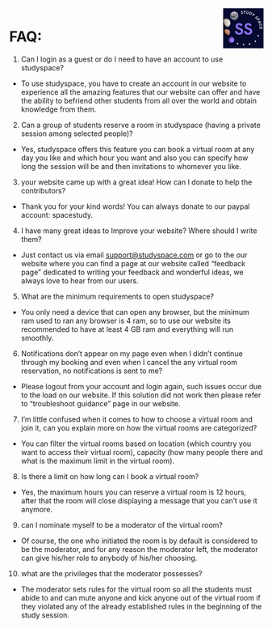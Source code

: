 <img src="img/logo.jpeg" alt="Logo of the project" align="right" width="80px" hight="80px"> 


# FAQ:

1. Can I login as a guest or do I need to have an account to use studyspace?  
* To use studyspace, you have to create an account in our website to experience all the amazing features that our website can offer and have the ability to befriend other students from all over the world and obtain knowledge from them. 

2. Can a group of students reserve a room in studyspace (having a private session among selected people)? 
* Yes, studyspace offers this feature you can book a virtual room at any day you like and which hour you want and also you can specify how long the session will be and then invitations to whomever you like. 

3. your website came up with a great idea!  How can I donate to help the contributors? 
* Thank you for your kind words! You can always donate to our paypal account: spacestudy. 

4. I have many great ideas to Improve your website? Where should I write them? 
* Just contact us via email support@studyspace.com or go to the our website where you can find a page at our website called “feedback page” dedicated to writing your feedback and wonderful ideas, we always love to hear from our users. 

5. What are the minimum requirements to open studyspace? 
* You only need a device that can open any browser, but the minimum ram used to ran any browser is 4 ram, so to use our website its recommended to have at least 4 GB ram and everything will run smoothly.  

6. Notifications don’t appear on my page even when I didn’t continue through my booking and even when I cancel the any virtual room reservation, no notifications is sent to me? 
* Please logout from your account and login again, such issues occur due to the load on our website. If this solution did not work then please refer to “troubleshoot guidance” page in our website.  

7. I’m little confused when it comes to how to choose a virtual room and join it, can you explain more on how the virtual rooms are categorized? 
* You can filter the virtual rooms based on location (which country you want to access their virtual room), capacity (how many people there and what is the maximum limit in the virtual room). 

8. Is there a limit on how long can I book a virtual room? 
* Yes, the maximum hours you can reserve a virtual room is 12 hours, after that the room will close displaying a message that you can’t use it anymore. 

9. can I nominate myself to be a moderator of the virtual room? 
* Of course, the one who initiated the room is by default is considered to be the moderator, and for any reason the moderator left, the moderator can give his/her role to anybody of his/her choosing. 

10. what are the privileges that the moderator possesses? 
* The moderator sets rules for the virtual room so all the students must abide to and can mute anyone and kick anyone out of the virtual room if they violated any of the already established rules in the beginning of the study session.  
